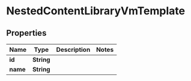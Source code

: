 

# NestedContentLibraryVmTemplate


## Properties

Name | Type | Description | Notes
------------ | ------------- | ------------- | -------------
**id** | **String** |  | 
**name** | **String** |  | 



